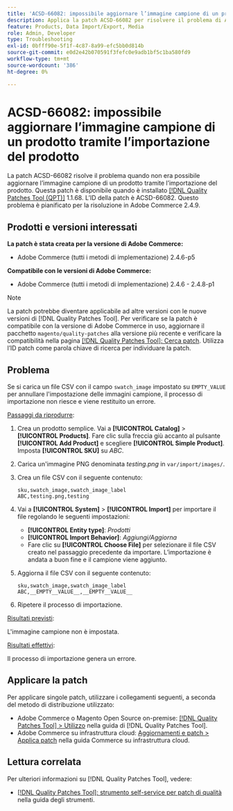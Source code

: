 ```yaml
---
title: 'ACSD-66082: impossibile aggiornare l’immagine campione di un prodotto tramite l’importazione del prodotto'
description: Applica la patch ACSD-66082 per risolvere il problema di Adobe Commerce, se il caricamento di un file CSV con il campo swatch_image impostato su EMPTY_VALUE per annullare l’impostazione delle immagini campione genera un errore durante l’importazione.
feature: Products, Data Import/Export, Media
role: Admin, Developer
type: Troubleshooting
exl-id: 0bfff90e-5f1f-4c87-8a99-efc5bb0d814b
source-git-commit: e0d2e42b070591f3fefc0e9adb1bf5c1ba580fd9
workflow-type: tm+mt
source-wordcount: '386'
ht-degree: 0%

---
```


# ACSD-66082: impossibile aggiornare l’immagine campione di un prodotto tramite l’importazione del prodotto

La patch ACSD-66082 risolve il problema quando non era possibile aggiornare l’immagine campione di un prodotto tramite l’importazione del prodotto. Questa patch è disponibile quando è installato [[!DNL Quality Patches Tool (QPT)]](/help/tools/quality-patches-tool/quality-patches-tool-to-self-serve-quality-patches.md) 1.1.68. L’ID della patch è ACSD-66082. Questo problema è pianificato per la risoluzione in Adobe Commerce 2.4.9.

## Prodotti e versioni interessati

**La patch è stata creata per la versione di Adobe Commerce:**

* Adobe Commerce (tutti i metodi di implementazione) 2.4.6-p5

**Compatibile con le versioni di Adobe Commerce:**

* Adobe Commerce (tutti i metodi di implementazione) 2.4.6 - 2.4.8-p1

>[!NOTE]
>
>La patch potrebbe diventare applicabile ad altre versioni con le nuove versioni di [!DNL Quality Patches Tool]. Per verificare se la patch è compatibile con la versione di Adobe Commerce in uso, aggiornare il pacchetto `magento/quality-patches` alla versione più recente e verificare la compatibilità nella pagina [[!DNL Quality Patches Tool]: Cerca patch](https://experienceleague.adobe.com/tools/commerce-quality-patches/index.html?lang=it). Utilizza l’ID patch come parola chiave di ricerca per individuare la patch.

## Problema

Se si carica un file CSV con il campo `swatch_image` impostato su `EMPTY_VALUE` per annullare l&#39;impostazione delle immagini campione, il processo di importazione non riesce e viene restituito un errore.

<u>Passaggi da riprodurre</u>:

1. Crea un prodotto semplice. Vai a **[!UICONTROL Catalog]** > **[!UICONTROL Products]**. Fare clic sulla freccia giù accanto al pulsante **[!UICONTROL Add Product]** e scegliere **[!UICONTROL Simple Product]**. Imposta **[!UICONTROL SKU]** su *ABC*.
1. Carica un&#39;immagine PNG denominata *testing.png* in `var/import/images/`.
1. Crea un file CSV con il seguente contenuto:

   ```
   sku,swatch_image,swatch_image_label
   ABC,testing.png,testing
   ```

1. Vai a **[!UICONTROL System]** > **[!UICONTROL Import]** per importare il file regolando le seguenti impostazioni:
   * **[!UICONTROL Entity type]**: *Prodotti*
   * **[!UICONTROL Import Behavior]**: *Aggiungi/Aggiorna*
   * Fare clic su **[!UICONTROL Choose File]** per selezionare il file CSV creato nel passaggio precedente da importare. L’importazione è andata a buon fine e il campione viene aggiunto.
1. Aggiorna il file CSV con il seguente contenuto:

   ```
   sku,swatch_image,swatch_image_label
   ABC,__EMPTY__VALUE__,__EMPTY__VALUE__
   ```

1. Ripetere il processo di importazione.

<u>Risultati previsti</u>:

L&#39;immagine campione non è impostata.

<u>Risultati effettivi</u>:

Il processo di importazione genera un errore.

## Applicare la patch

Per applicare singole patch, utilizzare i collegamenti seguenti, a seconda del metodo di distribuzione utilizzato:

* Adobe Commerce o Magento Open Source on-premise: [[!DNL Quality Patches Tool] > Utilizzo](/help/tools/quality-patches-tool/usage.md) nella guida di [!DNL Quality Patches Tool].
* Adobe Commerce su infrastruttura cloud: [Aggiornamenti e patch > Applica patch](https://experienceleague.adobe.com/docs/commerce-cloud-service/user-guide/develop/upgrade/apply-patches.html?lang=it) nella guida Commerce su infrastruttura cloud.

## Lettura correlata

Per ulteriori informazioni su [!DNL Quality Patches Tool], vedere:

* [[!DNL Quality Patches Tool]: strumento self-service per patch di qualità](/help/tools/quality-patches-tool/quality-patches-tool-to-self-serve-quality-patches.md) nella guida degli strumenti.
